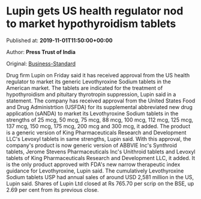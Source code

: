 
# Lupin gets US health regulator nod to market hypothyroidism tablets

Published at: **2019-11-01T11:50:00+00:00**

Author: **Press Trust of India**

Original: [Business-Standard](https://www.business-standard.com/article/pti-stories/lupin-gets-usfda-nod-to-market-hypothyroidism-tablets-119110101028_1.html)

Drug firm Lupin on Friday said it has received approval from the US health regulator to market its generic Levothyroxine Sodium tablets in the American market.
The tablets are indicated for the treatment of hypothyroidism and pituitary thyrotropin suppression, Lupin said in a statement.
The company has received approval from the United States Food and Drug Administrtion (USFDA) for its supplemental abbreviated new drug application (sANDA) to market its Levothyroxine Sodium tablets in the strengths of 25 mcg, 50 mcg, 75 mcg, 88 mcg, 100 mcg, 112 mcg, 125 mcg, 137 mcg, 150 mcg, 175 mcg, 200 mcg and 300 mcg, it added.
The product is a generic version of King Pharmaceuticals Research and Development LLC's Levoxyl tablets in same strengths, Lupin said.
With this approval, the company's product is now generic version of ABBVIE Inc's Synthroid tablets, Jerome Stevens Pharmaceuticals Inc's Unithroid tablets and Levoxyl tablets of King Pharmaceuticals Research and Development LLC, it added.
It is the only product approved with FDA's new narrow therapeutic index guidance for Levothyroxine, Lupin said.
The cumulatively Levothyroxine Sodium tablets USP had annual sales of around USD 2,581 million in the US, Lupin said.
Shares of Lupin Ltd closed at Rs 765.70 per scrip on the BSE, up 2.69 per cent from its previous close.
